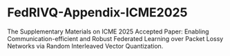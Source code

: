 # FedRIVQ-Appendix-ICME2025
The Supplementary Materials on ICME 2025 Accepted Paper: Enabling Communication-efficient and Robust Federated Learning over Packet Lossy Networks via Random Interleaved Vector Quantization.
